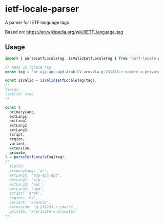 # ietf-locale-parser

A parser for IETF language tags

Based on: https://en.wikipedia.org/wiki/IETF_language_tag

## Usage

```js
import { parseIetfLocaleTag, isValidIetfLocaleTag } from 'ietf-locale-parser';

// made up locale tag
const tag = 'ar-ajp-apc-apd-Arab-CV-arevela-g-231243-r-sdarre-x-private-x-private1';

const isValid = isValidIetfLocaleTag(tag);
/*
Yields:
isValid: true
*/

const {
  primaryLang,
  extLangs,
  extLang1,
  extLang2,
  extLang3,
  script,
  region,
  variant,
  extension,
  private,
} = parseIetfLocaleTag(tag);
/*
  Yields:
  primaryLang: 'ar',
  extLangs: 'ajp-apc-apd',
  extLang1: 'ajp',
  extLang2: 'apc',
  extLang3: 'apd',
  script: 'Arab',
  region: 'CV',
  variant: 'arevela',
  extension: 'g-231243-r-sdarre',
  private: 'x-private-x-private1'
*/
```
